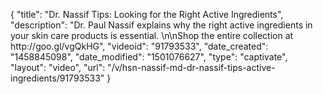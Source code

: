 {
    "title": "Dr. Nassif Tips: Looking for the Right Active Ingredients",
    "description": "Dr. Paul Nassif explains why the right active ingredients in your skin care products is essential. \n\nShop the entire collection at http:\/\/goo.gl\/vgQkHG",
    "videoid": "91793533",
    "date_created": "1458845098",
    "date_modified": "1501076627",
    "type": "captivate",
    "layout": "video",
    "url": "\/v\/hsn-nassif-md-dr-nassif-tips-active-ingredients\/91793533"
}